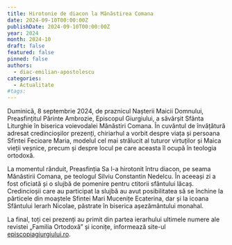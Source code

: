 ```yaml
---
title: Hirotonie de diacon la Mănăstirea Comana
date: 2024-09-10T00:00:00Z
publishDate: 2024-09-10T00:00:00Z
year: 2024
month: 2024-10
draft: false
featured: false
pinned: false
authors:
  - diac-emilian-apostolescu
categories:
  - Actualitate
#tags:
---
```

Duminică, 8 septembrie 2024, de praznicul Nașterii Maicii Domnului, Preasfințitul Părinte Ambrozie, Episcopul Giurgiului, a săvârșit Sfânta Liturghie în biserica voievodalei Mănăstiri Comana. În cuvântul de învățătură adresat credincioșilor prezenți, chiriarhul a vorbit despre viața și persoana Sfintei Fecioare Maria, modelul cel mai strălucit al tuturor virtuților și Maica vieții veșnice, precum și despre locul pe care aceasta îl ocupă în teologia ortodoxă.

La momentul rânduit, Preasfinția Sa l-a hirotonit întru diacon, pe seama Mănăstirii Comana, pe teologul Silviu Constantin Nedelcu. În aceeași zi a fost oficiată și o slujbă de pomenire pentru ctitorii sfântului lăcaș. Credincioșii care au participat la slujbă au avut posibilitatea să se închine la părticele din moaștele Sfintei Mari Mucenițe Ecaterina, dar și la icoana Sfântului Ierarh Nicolae, păstrate în biserica așezământului monahal.

La final, toți cei prezenți au primit din partea ierarhului ultimele numere ale revistei „Familia Ortodoxă” și iconițe, informează site-ul <a href="episcopiagiurgiului.ro" target="_blank">episcopiagiurgiului.ro</a>.
